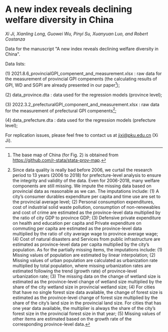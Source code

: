 # A new index reveals declining welfare diversity in China
*Xi Ji, Xianling Long, Guowei Wu, Pinyi Su, Xuanyuan Luo, and Robert Costanza*

Data for the manuscript "A new index reveals declining welfare diversity in China".

Data lists: 

(1) 2021.8.6_provincialGPI_compenent_and_measurement.xlsx : raw data for the measurement of provincial GPI compenents (the calculating results of GPI, WD and SGPI are already presented in our paper[^1]);

(2) data_province.dta : data used for the regression models (province level);

(3) 2022.3.2_prefecturalGPI_component_and_measurement.xlsx : raw data for the measurement of prefectural GPI compenents[^2];

(4) data_prefecture.dta : data used for the regression models (prefecture level);

For replication issues, please feel free to contact us at jixi@pku.edu.cn (Xi Ji).


[^1]: The base map of China (for Fig. 2) is obtained from https://github.com/r-stata/stata-prov-map.

[^2]: Since data quality is really bad before 2006, we curtail the research period to 13 years (2006 to 2018) for prefecture-level analysis to ensure the integrity and validity of the data. Even for 2006-2018, many welfare components are still missing. We impute the missing data based on provincial data as reasonable as we can. The imputations include: (1) A city’s consumer durables expenditure per capita and time use are set to the provincial average level; (2) Personal consumption expenditures, cost of industrial solid waste pollution, consumption of non-renewables and cost of crime are estimated as the province-level data multiplied by the ratio of city GDP to province GDP; (3) Defensive private expenditure on health and education per capita and Private expenditure on commuting per capita are estimated as the province-level data multiplied by the ratio of city average wage to province average wage; (4) Cost of natural disasters and Services from public infrastructure are estimated as province-level data per capita multiplied by the city’s population. 
As for the partially missing items, the imputations include: (1) Missing values of population are estimated by linear interpolation; (2) Missing values of urban population are calculated as urbanization rate multiplied by total population, where missing urbanization rates are estimated following the trend (growth rate) of province-level urbanization rate; (3) The missing data on the change of wetland size is estimated as the province-level change of wetland size multiplied by the share of the city wetland size in provincial wetland size; (4) For cities that have no single forest size data available, the change of forest size is estimated as the province-level change of forest size multiplied by the share of the city’s land size in the provincial land size. For cities that has one year data available, the multiplier is always the share of the city’s forest size in the provincial forest size in that year; (5) Missing values of other items are estimated based on the growth rate of the corresponding province-level data.

